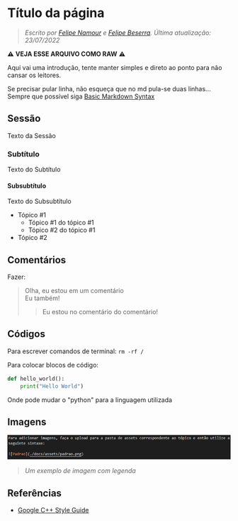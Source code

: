 # Título da página

> *Escrito por [Felipe Namour](https://github.com/FeCLN) e [Felipe Beserra](https://github.com/Beserrovsky). Última atualização: 23/07/2022*

**⚠** **VEJA ESSE ARQUIVO COMO RAW** **⚠**

Aqui vai uma introdução, tente manter simples e direto ao ponto para não cansar os leitores.

Se precisar pular linha, não esqueça que no md pula-se duas linhas... Sempre que possível siga [Basic Markdown Syntax](https://www.markdownguide.org/basic-syntax/)

## Sessão

Texto da Sessão

### Subtítulo

Texto do Subtítulo

#### Subsubtítulo

Texto do Subsubtítulo

- Tópico #1
  - Tópico #1 do tópico #1
  - Tópico #2 do tópico #1
- Tópico #2

## Comentários

Fazer:

> Olha, eu estou em um comentário\
> Eu também!
> > Eu estou no comentário do comentário!

## Códigos

Para escrever comandos de terminal: `rm -rf /`

Para colocar blocos de código:

```python
def hello_world():
    print("Hello World")
```

Onde pode mudar o "python" para a linguagem utilizada

## Imagens

![Exemplo](/docs/assets/Padrao.png)
> *Um exemplo de imagem com legenda*

## Referências

- [Google C++ Style Guide](https://google.github.io/styleguide/cppguide.html#Naming)
